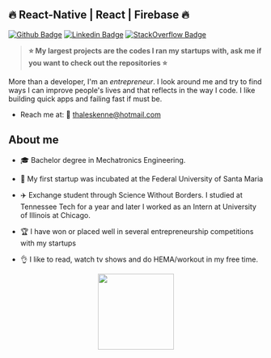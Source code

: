 ## :fire: React-Native | React | Firebase :fire:

[![Github Badge](https://img.shields.io/badge/-Github-000?style=flat-square&logo=Github&logoColor=white&link=https://github.com/sirkadogan)](https://github.com/sirkadogan) [![Linkedin Badge](https://img.shields.io/badge/-LinkedIn-blue?style=flat-square&logo=Linkedin&logoColor=white&link=https://www.linkedin.com/in/thaleskenne/)](https://www.linkedin.com/in/thaleskenne/) [![StackOverflow Badge](https://img.shields.io/stackexchange/stackoverflow/r/8754782?style=flat-square)](https://stackoverflow.com/users/8754782/thales-kenne)

> **:star: My largest projects are the codes I ran my startups with, ask me if you want to check out the repositories :star:**

More than a developer, I'm an _entrepreneur_. I look around me and try to find ways I can improve people's lives and that reflects in the way I code. I like building quick apps and failing fast if must be.

- Reach me at: :email: thaleskenne@hotmail.com </br>

## About me

- :mortar_board: Bachelor degree in Mechatronics Engineering. </br>

- :rocket: My first startup was incubated at the Federal University of Santa Maria </br>

- :airplane: Exchange student through Science Without Borders. I studied at Tennessee Tech for a year and later I worked as an Intern at University of Illinois at Chicago. </br>

- :trophy: I have won or placed well in several entrepreneurship competitions with my startups </br>

- :ok_hand: I like to read, watch tv shows and do HEMA/workout in my free time. </br>

<p align="center">
  <a href="https://github.com/sirkadogan/github-readme-stats">
    <img
      align="center"
      height="150"
      src="https://github-readme-stats.vercel.app/api/top-langs/?username=sirkadogan&&layout=compact"
    />
  </a>
  <!-- <a href="https://github.com/sirkadogan/github-readme-stats">
    <img
      align="center"
      height= "150"
      src="https://github-readme-stats.vercel.app/api?username=sirkadogan&&show_icons=true&hide=issues&custom_title=Github%20Status"
    />
  </a> -->
  
  <!-- <a href="https://github.com/sirkadogan/github-readme-stats">
    <img
      align="center"
      src="https://github-readme-stats.vercel.app/api/wakatime?username=SirKadogan"
    />
  </a> -->
</p>
